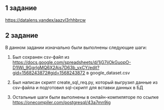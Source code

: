## 1 задание ##

https://datalens.yandex/aazvl3rhhbrcw

## 2 задание ##

В данном задании изначально были выполнены следующие шаги:

1) Был сохранен csv-файл из  https://docs.google.com/spreadsheets/d/1jG7ijOkGuopO-D1lWi_9GgrlgMQ6X2Ais7D63b_yxCY/edit?gid=1568243872#gid=1568243872 в google_dataset.csv

2) Был написан скрипт create_sql_req.py, который выгрузил данные из csv-файла и подготовил sql-скрипт для вставки данных в БД

3) Остальные шаги были выполнены в онлайн-компиляторе по ссылке https://onecompiler.com/postgresql/43a7mn9jg 